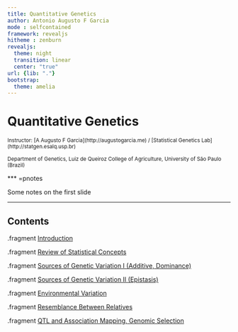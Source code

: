 ```yaml
---
title: Quantitative Genetics
author: Antonio Augusto F Garcia
mode : selfcontained
framework: revealjs
hitheme : zenburn
revealjs:
  theme: night
  transition: linear
  center: "true"
url: {lib: "."}
bootstrap:
  theme: amelia
---
```


# Quantitative Genetics

<small>
Instructor: [A Augusto F Garcia](http://augustogarcia.me)
/ [Statistical Genetics Lab](http://statgen.esalq.usp.br) </small>

<small>Department of Genetics, Luiz de Queiroz College of Agriculture,
University of São Paulo (Brazil)</small>

<script src="http://ajax.googleapis.com/ajax/libs/jquery/1.9.1/jquery.min.js"></script>

*** =pnotes

Some notes on the first slide

---

## Contents

.fragment [Introduction](https://augusto-garcia.github.io/QuantGen-Intro/#/slide-1)

.fragment [Review of Statistical Concepts](https://augusto-garcia.github.io/QuantGen-Stat/#/slide-1)

.fragment [Sources of Genetic Variation I (Additive, Dominance)](https://augusto-garcia.github.io/QuantGen-GenVar/#/slide-1)

.fragment [Sources of Genetic Variation II (Epistasis)](https://augusto-garcia.github.io/QuantGen-Multilocus/#/slide-1)

.fragment [Environmental Variation](https://augusto-garcia.github.io/QuantGen-Environment/#/slide-1)

.fragment [Resemblance Between Relatives](https://rawgit.com/augusto-garcia/QuantitGenetics/master/ResemblanceRelatives/index.html)

.fragment [QTL and Association Mapping, Genomic Selection](https://rawgit.com/augusto-garcia/QuantitGenetics/master/QTL_GWAS_GS/index.html)

